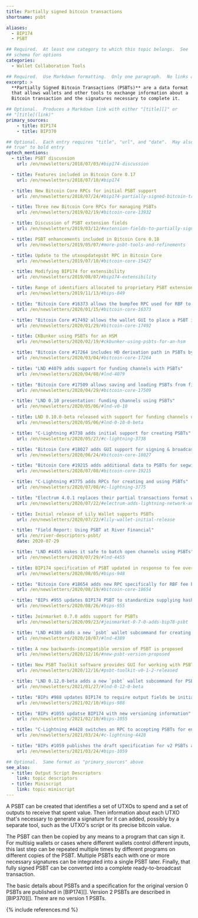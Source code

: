 ```yaml
---
title: Partially signed bitcoin transactions
shortname: psbt

aliases:
  - BIP174
  - PSBT

## Required.  At least one category to which this topic belongs.  See
## schema for options
categories:
  - Wallet Collaboration Tools

## Required.  Use Markdown formatting.  Only one paragraph.  No links allowed.
excerpt: >
  **Partially Signed Bitcoin Transactions (PSBTs)** are a data format
  that allows wallets and other tools to exchange information about a
  Bitcoin transaction and the signatures necessary to complete it.

## Optional.  Produces a Markdown link with either "[title][]" or
## "[title](link)"
primary_sources:
    - title: BIP174
    - title: BIP370

## Optional.  Each entry requires "title", "url", and "date".  May also use "feature:
## true" to bold entry
optech_mentions:
  - title: PSBT discussion
    url: /en/newsletters/2018/07/03/#bip174-discussion

  - title: Features included in Bitcoin Core 0.17
    url: /en/newsletters/2018/07/10/#bip174

  - title: New Bitcoin Core RPCs for initial PSBT support
    url: /en/newsletters/2018/07/24/#bip174-partially-signed-bitcoin-transaction-psbt-support-merged

  - title: Three new Bitcoin Core RPCs for managing PSBTs
    url: /en/newsletters/2019/02/19/#bitcoin-core-13932

  - title: Discussion of PSBT extension fields
    url: /en/newsletters/2019/03/12/#extension-fields-to-partially-signed-bitcoin-transactions-psbts

  - title: PSBT enhancements included in Bitcoin Core 0.18
    url: /en/newsletters/2019/05/07/#more-psbt-tools-and-refinements

  - title: Update to the utxoupdatepsbt RPC in Bitcoin Core
    url: /en/newsletters/2019/07/10/#bitcoin-core-15427

  - title: Modifying BIP174 for extensibility
    url: /en/newsletters/2019/08/07/#bip174-extensibility

  - title: Range of identifiers allocated to proprietary PSBT extensions
    url: /en/newsletters/2019/11/13/#bips-849

  - title: "Bitcoin Core #16373 allows the bumpfee RPC used for RBF to return a PSBT"
    url: /en/newsletters/2020/01/15/#bitcoin-core-16373

  - title: "Bitcoin Core #17492 allows the wallet GUI to place a PSBT in the clipboard"
    url: /en/newsletters/2020/01/29/#bitcoin-core-17492

  - title: CKBunker using PSBTs for an HSM
    url: /en/newsletters/2020/02/19/#ckbunker-using-psbts-for-an-hsm

  - title: "Bitcoin Core #17264 includes HD derivation path in PSBTs by default"
    url: /en/newsletters/2020/03/04/#bitcoin-core-17264

  - title: "LND #4079 adds support for funding channels with PSBTs"
    url: /en/newsletters/2020/04/08/#lnd-4079

  - title: "Bitcoin Core #17509 allows saving and loading PSBTs from files"
    url: /en/newsletters/2020/04/29/#bitcoin-core-17509

  - title: "LND 0.10 presentation: funding channels using PSBTs"
    url: /en/newsletters/2020/05/06/#lnd-v0-10

  - title: LND 0.10.0-beta released with support for funding channels using PSBTs
    url: /en/newsletters/2020/05/06/#lnd-0-10-0-beta

  - title: "C-Lightning #3738 adds initial support for creating PSBTs"
    url: /en/newsletters/2020/05/27/#c-lightning-3738

  - title: "Bitcoin Core #18027 adds GUI support for signing & broadcasting PSBTs"
    url: /en/newsletters/2020/06/24/#bitcoin-core-18027

  - title: "Bitcoin Core #19215 adds additional data to PSBTs for segwit inputs"
    url: /en/newsletters/2020/07/08/#bitcoin-core-19215

  - title: "C-Lightning #3775 adds RPCs for creating and using PSBTs"
    url: /en/newsletters/2020/07/08/#c-lightning-3775

  - title: "Electrum 4.0.1 replaces their partial transactions format with PSBTs"
    url: /en/newsletters/2020/07/22/#electrum-adds-lightning-network-and-psbt-support

  - title: Initial release of Lily Wallet supports PSBTs
    url: /en/newsletters/2020/07/22/#lily-wallet-initial-release

  - title: "Field Report: Using PSBT at River Financial"
    url: /en/river-descriptors-psbt/
    date: 2020-07-29

  - title: "LND #4455 makes it safe to batch open channels using PSBTs"
    url: /en/newsletters/2020/07/29/#lnd-4455

  - title: BIP174 specification of PSBT updated in response to fee overpayment attack
    url: /en/newsletters/2020/08/05/#bips-948

  - title: "Bitcoin Core #18654 adds new RPC specifically for RBF fee bumping PSBTs"
    url: /en/newsletters/2020/08/19/#bitcoin-core-18654

  - title: "BIPs #955 updates BIP174 PSBT to standardize supplying hash preimages"
    url: /en/newsletters/2020/08/26/#bips-955

  - title: Joinmarket 0.7.0 adds support for PSBTs
    url: /en/newsletters/2020/09/23/#joinmarket-0-7-0-adds-bip78-psbt

  - title: "LND #4389 adds a new `psbt` wallet subcommand for creating & signing PSBTs"
    url: /en/newsletters/2020/10/07/#lnd-4389

  - title: A new backwards-incompatible version of PSBT is proposed
    url: /en/newsletters/2020/12/16/#new-psbt-version-proposed

  - title: New PSBT Toolkit software provides GUI for working with PSBTs
    url: /en/newsletters/2020/12/16/#psbt-toolkit-v0-1-2-released

  - title: "LND 0.12.0-beta adds a new `psbt` wallet subcommand for PSBTs"
    url: /en/newsletters/2021/01/27/#lnd-0-12-0-beta

  - title: "BIPs #988 updates BIP174 to require output fields be initialized"
    url: /en/newsletters/2021/02/10/#bips-988

  - title: "BIPs #1055 updatse BIP174 with new versioning information"
    url: /en/newsletters/2021/02/10/#bips-1055

  - title: "C-Lightning #4428 switches an RPC to accepting PSBTs for enhance validation"
    url: /en/newsletters/2021/03/24/#c-lightning-4428

  - title: "BIPs #1059 publishes the draft specification for v2 PSBTs as BIP370"
    url: /en/newsletters/2021/03/24/#bips-1059

## Optional.  Same format as "primary_sources" above
see_also:
  - title: Output Script Descriptors
    link: topic descriptors
  - title: Miniscript
    link: topic miniscript
---
```

A PSBT can be created that identifies a set of UTXOs to spend and a
set of outputs to receive that spent value.  Then information about
each UTXO that's necessary to generate a signature for it can added,
possibly by a separate tool, such as the UTXO's script or its precise
bitcoin value.

The PSBT can then be copied by any means to a program that can sign it.  For
multisig wallets or cases where different wallets control different
inputs, this last step can be repeated multiple times by different
programs on different copies of the PSBT.  Multiple PSBTs each with
one or more necessary signatures can be integrated into a single
PSBT later.  Finally, that fully signed PSBT can be converted into a
complete ready-to-broadcast transaction.

The basic details about PSBTs and a specification for the original
version 0 PSBTs are published in [BIP174][].  Version 2 PSBTs are
described in [BIP370][].  There are no version 1 PSBTs.

{% include references.md %}
